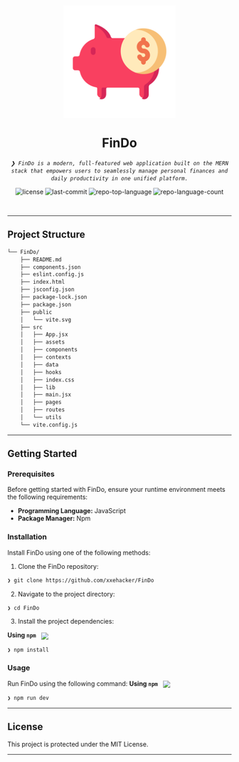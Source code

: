 <p align="center">
    <img src="https://raw.githubusercontent.com/xxehacker/FinDo/refs/heads/main/logo.svg" align="center" width="50%">
</p>
<p align="center"><h1 align="center">FinDo</h1></p>
<p align="center">
	<em><code>❯ FinDo is a modern, full-featured web application built on the MERN stack that empowers users to seamlessly manage personal finances and daily productivity in one unified platform.</code></em>
</p>
<p align="center">
	<img src="https://img.shields.io/github/license/xxehacker/FinDo?style=default&logo=opensourceinitiative&logoColor=white&color=0080ff" alt="license">
	<img src="https://img.shields.io/github/last-commit/xxehacker/FinDo?style=default&logo=git&logoColor=white&color=0080ff" alt="last-commit">
	<img src="https://img.shields.io/github/languages/top/xxehacker/FinDo?style=default&color=0080ff" alt="repo-top-language">
	<img src="https://img.shields.io/github/languages/count/xxehacker/FinDo?style=default&color=0080ff" alt="repo-language-count">
</p>
<p align="center">
</p>
<p align="center">
</p>
<br>

---

##  Project Structure

```sh
└── FinDo/
    ├── README.md
    ├── components.json
    ├── eslint.config.js
    ├── index.html
    ├── jsconfig.json
    ├── package-lock.json
    ├── package.json
    ├── public
    │   └── vite.svg
    ├── src
    │   ├── App.jsx
    │   ├── assets
    │   ├── components
    │   ├── contexts
    │   ├── data
    │   ├── hooks
    │   ├── index.css
    │   ├── lib
    │   ├── main.jsx
    │   ├── pages
    │   ├── routes
    │   └── utils
    └── vite.config.js
```
---
##  Getting Started

###  Prerequisites

Before getting started with FinDo, ensure your runtime environment meets the following requirements:

- **Programming Language:** JavaScript
- **Package Manager:** Npm


###  Installation

Install FinDo using one of the following methods:

1. Clone the FinDo repository:
```sh
❯ git clone https://github.com/xxehacker/FinDo
```

2. Navigate to the project directory:
```sh
❯ cd FinDo
```

3. Install the project dependencies:


**Using `npm`** &nbsp; [<img align="center" src="https://img.shields.io/badge/npm-CB3837.svg?style={badge_style}&logo=npm&logoColor=white" />](https://www.npmjs.com/)

```sh
❯ npm install
```




###  Usage
Run FinDo using the following command:
**Using `npm`** &nbsp; [<img align="center" src="https://img.shields.io/badge/npm-CB3837.svg?style={badge_style}&logo=npm&logoColor=white" />](https://www.npmjs.com/)

```sh
❯ npm run dev
```
---

##  License

This project is protected under the MIT License.

---
